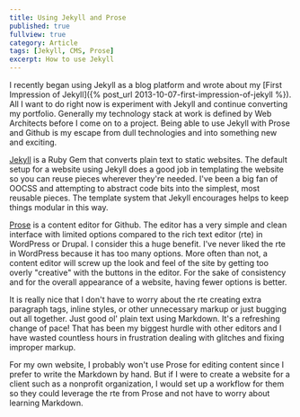 ```yaml
---
title: Using Jekyll and Prose
published: true
fullview: true
category: Article
tags: [Jekyll, CMS, Prose]
excerpt: How to use Jekyll
---
```


I recently began using Jekyll as a blog platform and wrote about my [First Impression of Jekyll]({% post_url 2013-10-07-first-impression-of-jekyll %}). All I want to do right now is experiment with Jekyll and continue converting my portfolio. Generally my technology stack at work is defined by Web Architects before I come on to a project. Being able to use Jekyll with Prose and Github is my escape from dull technologies and into something new and exciting.

[Jekyll](http://jekyllrb.com/) is a Ruby Gem that converts plain text to static websites. The default setup for a website using Jekyll does a good job in templating the website so you can reuse pieces wherever they're needed. I've been a big fan of OOCSS and attempting to abstract code bits into the simplest, most reusable pieces. The template system that Jekyll encourages helps to keep things modular in this way.

[Prose](http://prose.io/ "Prose") is a content editor for Github. The editor has a very simple and clean interface with limited options compared to the rich text editor (rte) in WordPress or Drupal. I consider this a huge benefit. I've never liked the rte in WordPress because it has too many options. More often than not, a content editor will screw up the look and feel of the site by getting too overly "creative" with the buttons in the editor. For the sake of consistency and for the overall appearance of a website, having fewer options is better.

It is really nice that I don't have to worry about the rte creating extra paragraph tags, inline styles, or other unnecessary markup or just bugging out all together. Just good ol' plain text using Markdown. It's a refreshing change of pace! That has been my biggest hurdle with other editors and I have wasted countless hours in frustration dealing with glitches and fixing improper markup.

For my own website, I probably won't use Prose for editing content since I prefer to write the Markdown by hand. But if I were to create a website for a client such as a nonprofit organization, I would set up a workflow for them so they could leverage the rte from Prose and not have to worry about learning Markdown.

